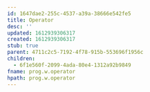 ```yaml
---
id: 1647dae2-255c-4537-a39a-38666e542fe5
title: Operator
desc: ''
updated: 1612939306317
created: 1612939306317
stub: true
parent: 4711c2c5-7192-4f78-915b-553696f1956c
children:
  - 6f1e560f-2099-4ada-80e4-1312a92b9849
fname: prog.w.operator
hpath: prog.w.operator
---
```



